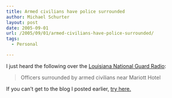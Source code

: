 ```yaml
---
title: Armed civilians have police surrounded
author: Michael Schurter
layout: post
date: 2005-09-01
url: /2005/09/01/armed-civilians-have-police-surrounded/
tags:
  - Personal

---
```

I just heard the following over the [Louisiana National Guard Radio][1]:

> Officers surrounded by armed civilians near Mariott Hotel

If you can&#8217;t get to the blog I posted earlier, [try here.][2]

 [1]: http://216.22.26.45:8002/listen.pls
 [2]: http://www.livejournal.com/users/interdictor/